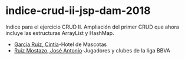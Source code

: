 # indice-crud-ii-jsp-dam-2018
Indice para el ejercicio CRUD II. Ampliación del primer CRUD que ahora incluye las estructuras ArrayList y HashMap.
* [García Ruiz, Cintia](https://github.com/cyntigr/Ejercicio-CRUD.git)-Hotel de Mascotas
* [Ruiz Mostazo, José Antonio](https://github.com/joseantonioruizmostazo/JSP-CRUD)-Jugadores y clubes de la liga BBVA
